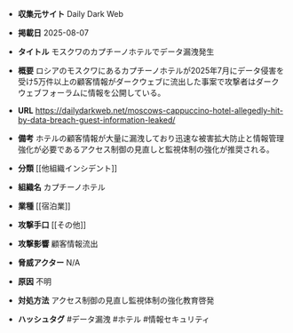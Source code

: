 - **収集元サイト**
Daily Dark Web

- **掲載日**
2025-08-07

- **タイトル**
モスクワのカプチーノホテルでデータ漏洩発生

- **概要**
ロシアのモスクワにあるカプチーノホテルが2025年7月にデータ侵害を受け5万件以上の顧客情報がダークウェブに流出した事案で攻撃者はダークウェブフォーラムに情報を公開している。

- **URL**
https://dailydarkweb.net/moscows-cappuccino-hotel-allegedly-hit-by-data-breach-guest-information-leaked/

- **備考**
ホテルの顧客情報が大量に漏洩しており迅速な被害拡大防止と情報管理強化が必要であるアクセス制御の見直しと監視体制の強化が推奨される。

- **分類**
[[他組織インシデント]]

- **組織名**
カプチーノホテル

- **業種**
[[宿泊業]]

- **攻撃手口**
[[その他]]

- **攻撃影響**
顧客情報流出

- **脅威アクター**
N/A

- **原因**
不明

- **対処方法**
アクセス制御の見直し監視体制の強化教育啓発

- **ハッシュタグ**
#データ漏洩 #ホテル #情報セキュリティ
